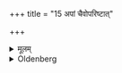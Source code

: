 +++
title = "15 अपां चैवोपरिष्टात्"

+++

<details><summary>मूलम्</summary>

अपां चैवोपरिष्टात् १५
</details>

<details><summary>Oldenberg</summary>

15. And over (these portions) water (is poured).
</details>
